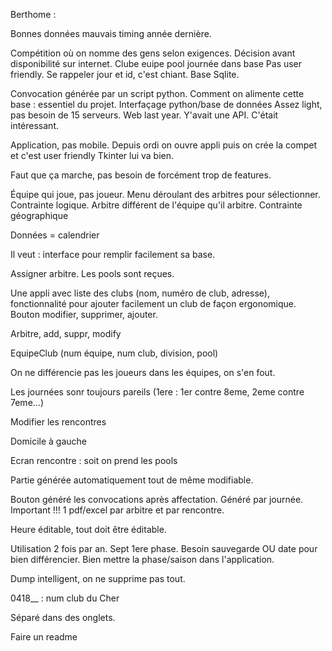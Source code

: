 Berthome :

Bonnes données mauvais timing année dernière. 

Compétition où on nomme des gens selon exigences.
Décision avant disponibilité sur internet.
Clube euipe pool journée dans base
Pas user friendly.
Se rappeler jour et id, c'est chiant. 
Base Sqlite.

Convocation générée par un script python.
Comment on alimente cette base : essentiel du projet.
Interfaçage python/base de données 
Assez light, pas  besoin de 15 serveurs.
Web last year. Y'avait une API. C'était intéressant. 

Application, pas mobile.
Depuis ordi on ouvre appli puis on crée la compet et c'est user friendly 
Tkinter lui va bien.

Faut que ça marche, pas besoin de forcément trop de features.

Équipe qui joue, pas joueur. 
Menu déroulant des arbitres pour sélectionner. 
Contrainte logique.
Arbitre différent de l'équipe qu'il arbitre.
Contrainte géographique 

Données = calendrier 

Il veut : interface pour remplir facilement sa base.

Assigner arbitre.
Les pools sont reçues. 

Une appli avec liste des clubs (nom, numéro de club, adresse), fonctionnalité pour ajouter facilement un club de façon ergonomique.
Bouton modifier, supprimer, ajouter.

Arbitre, add, suppr, modify

EquipeClub (num équipe, num club, division, pool)

On ne différencie pas les joueurs dans les équipes, on s'en fout.

Les journées sonr toujours pareils (1ere : 1er contre 8eme, 2eme contre 7eme…)

Modifier les rencontres 

Domicile à gauche 

Ecran rencontre :
 soit on prend les pools

Partie générée automatiquement tout de même modifiable.

Bouton généré les convocations après affectation.
Généré par journée. Important !!!
1 pdf/excel par arbitre et par rencontre.

Heure éditable, tout doit être éditable.

Utilisation 2 fois par an.
Sept 1ere phase.
Besoin sauvegarde OU date pour bien différencier. 
Bien mettre la phase/saison dans l'application. 

Dump intelligent, on ne supprime pas tout.

0418__ : num club du Cher

Séparé dans des onglets. 

Faire un readme


